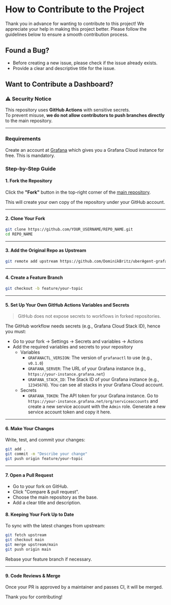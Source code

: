 # How to Contribute to the Project

Thank you in advance for wanting to contribute to this project! We appreciate your help in making this project better. Please follow the guidelines below to ensure a smooth contribution process.

## Found a Bug?

- Before creating a new issue, please check if the issue already exists.
- Provide a clear and descriptive title for the issue.

## Want to Contribute a Dashboard?

### ⚠️ Security Notice

This repository uses **GitHub Actions** with sensitive secrets.  
To prevent misuse, **we do not allow contributors to push branches directly** to the main repository.

---

### Requirements

Create an account at [Grafana](https://grafana.com/) which gives you a Grafana Cloud instance for free. This is mandatory.

### Step-by-Step Guide

#### 1. Fork the Repository

Click the **"Fork"** button in the top-right corner of the [main repository](https://github.com/DominikBritz/uberAgent-grafana-dashboards).

This will create your own copy of the repository under your GitHub account.

---

#### 2. Clone Your Fork

```bash
git clone https://github.com/YOUR_USERNAME/REPO_NAME.git
cd REPO_NAME
```

---

#### 3. Add the Original Repo as Upstream

```bash
git remote add upstream https://github.com/DominikBritz/uberAgent-grafana-dashboards.git
```

---

#### 4. Create a Feature Branch

```bash
git checkout -b feature/your-topic
```

---

#### 5. Set Up Your Own GitHub Actions Variables and Secrets

> GitHub does not expose secrets to workflows in forked repositories.

The GitHub workflow needs secrets (e.g., Grafana Cloud Stack ID), hence you must:

- Go to your fork → Settings → Secrets and variables → Actions
- Add the required variables and secrets to your repository
  - Variables
    - `GRAFANACTL_VERSION`: The version of `grafanactl` to use (e.g., `v0.1.0`)
    - `GRAFANA_SERVER`: The URL of your Grafana instance (e.g., `https://your-instance.grafana.net`)
    - `GRAFANA_STACK_ID`: The Stack ID of your Grafana instance (e.g., `12345678`). You can see all stacks in your Grafana Cloud account.
  - Secrets
    - `GRAFANA_TOKEN`: The API token for your Grafana instance. Go to `https://your-instance.grafana.net/org/serviceaccounts` and create a new service account with the `Admin` role. Generate a new service account token and copy it here.

---

#### 6. Make Your Changes

Write, test, and commit your changes:

```bash
git add .
git commit -m "Describe your change"
git push origin feature/your-topic
```
---

#### 7. Open a Pull Request

- Go to your fork on GitHub.
- Click "Compare & pull request".
- Choose the main repository as the base.
- Add a clear title and description.

#### 8. Keeping Your Fork Up to Date

To sync with the latest changes from upstream:

```bash
git fetch upstream
git checkout main
git merge upstream/main
git push origin main
```

Rebase your feature branch if necessary.

---

#### 9. Code Reviews & Merge

Once your PR is approved by a maintainer and passes CI, it will be merged.

Thank you for contributing!
